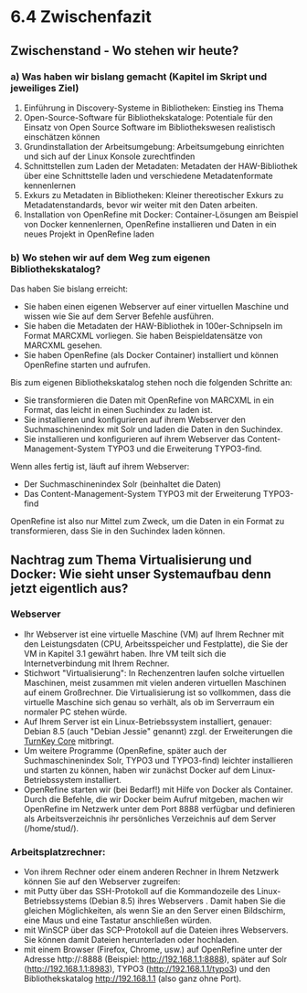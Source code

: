 # 6.4 Zwischenfazit

## Zwischenstand - Wo stehen wir heute?

### a) Was haben wir bislang gemacht (Kapitel im Skript und jeweiliges Ziel)

1. Einführung in Discovery-Systeme in Bibliotheken: Einstieg ins Thema
2. Open-Source-Software für Bibliothekskataloge: Potentiale für den Einsatz von Open Source Software im Bibliothekswesen realistisch einschätzen können
3. Grundinstallation der Arbeitsumgebung: Arbeitsumgebung einrichten und sich auf der Linux Konsole zurechtfinden
4. Schnittstellen zum Laden der Metadaten: Metadaten der HAW-Bibliothek über eine Schnittstelle laden und verschiedene Metadatenformate kennenlernen
5. Exkurs zu Metadaten in Bibliotheken: Kleiner thereotischer Exkurs zu Metadatenstandards, bevor wir weiter mit den Daten arbeiten.
6. Installation von OpenRefine mit Docker: Container-Lösungen am Beispiel von Docker kennenlernen, OpenRefine installieren und Daten in ein neues Projekt in OpenRefine laden

### b) Wo stehen wir auf dem Weg zum eigenen Bibliothekskatalog?

Das haben Sie bislang erreicht:

* Sie haben einen eigenen Webserver auf einer virtuellen Maschine und wissen wie Sie auf dem Server Befehle ausführen.
* Sie haben die Metadaten der HAW-Bibliothek in 100er-Schnipseln im Format MARCXML vorliegen. Sie haben Beispieldatensätze von MARCXML gesehen.
* Sie haben OpenRefine (als Docker Container) installiert und können OpenRefine starten und aufrufen.

Bis zum eigenen Bibliothekskatalog stehen noch die folgenden Schritte an:

* Sie transformieren die Daten mit OpenRefine von MARCXML in ein Format, das leicht in einen Suchindex zu laden ist.
* Sie installieren und konfigurieren auf ihrem Webserver den Suchmaschinenindex mit Solr und laden die Daten in den Suchindex.
* Sie installieren und konfigurieren auf ihrem Webserver das Content-Management-System TYPO3 und die Erweiterung TYPO3-find.

Wenn alles fertig ist, läuft auf ihrem Webserver:

* Der Suchmaschinenindex Solr (beinhaltet die Daten)
* Das Content-Management-System TYPO3 mit der Erweiterung TYPO3-find

OpenRefine ist also nur Mittel zum Zweck, um die Daten in ein Format zu transformieren, dass Sie in den Suchindex laden können.

## Nachtrag zum Thema Virtualisierung und Docker: Wie sieht unser Systemaufbau denn jetzt eigentlich aus?

### Webserver

* Ihr Webserver ist eine virtuelle Maschine (VM) auf Ihrem Rechner mit den Leistungsdaten (CPU, Arbeitsspeicher und Festplatte), die Sie der VM in Kapitel 3.1 gewährt haben. Ihre VM teilt sich die Internetverbindung mit Ihrem Rechner.
* Stichwort "Virtualisierung": In Rechenzentren laufen solche virtuellen Maschinen, meist zusammen mit vielen anderen virtuellen Maschinen auf einem Großrechner. Die Virtualisierung ist so vollkommen, dass die virtuelle Maschine sich genau so verhält, als ob im Serverraum ein normaler PC stehen würde.
* Auf Ihrem Server ist ein Linux-Betriebssystem installiert, genauer: Debian 8.5 (auch "Debian Jessie" genannt) zzgl. der Erweiterungen die [TurnKey Core](https://www.turnkeylinux.org/core) mitbringt.
* Um weitere Programme (OpenRefine, später auch der Suchmaschinenindex Solr, TYPO3 und TYPO3-find) leichter installieren und starten zu können, haben wir zunächst Docker auf dem Linux-Betriebssystem installiert.
* OpenRefine starten wir (bei Bedarf!) mit Hilfe von Docker als Container. Durch die Befehle, die wir Docker beim Aufruf mitgeben, machen wir OpenRefine im Netzwerk unter dem Port 8888 verfügbar und definieren als Arbeitsverzeichnis ihr persönliches Verzeichnis auf dem Server (/home/stud/).

### Arbeitsplatzrechner:

* Von ihrem Rechner oder einem anderen Rechner in Ihrem Netzwerk können Sie auf den Webserver zugreifen:
* mit Putty über das SSH-Protokoll auf die Kommandozeile des Linux-Betriebssystems (Debian 8.5) ihres Webservers . Damit haben Sie die gleichen Möglichkeiten, als wenn Sie an den Server einen Bildschirm, eine Maus und eine Tastatur anschließen würden.
* mit WinSCP über das SCP-Protokoll auf die Dateien ihres Webservers. Sie können damit Dateien herunterladen oder hochladen.
* mit einem Browser (Firefox, Chrome, usw.) auf OpenRefine unter der Adresse http://<IP-Adresse>:8888 (Beispiel: http://192.168.1.1:8888), später auf Solr (http://192.168.1.1:8983), TYPO3 (http://192.168.1.1/typo3) und den Bibliothekskatalog http://192.168.1.1 (also ganz ohne Port).
